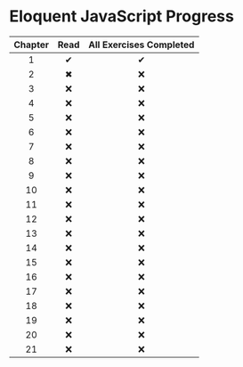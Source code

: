 # Eloquent JavaScript Progress

Chapter | Read | All Exercises Completed
:---: | :---: | :---:
1 | &#10004; | &#10004;
2 | &#10006; | &#10060;
3 | &#10060; | &#10060;
4 | &#10060; | &#10060;
5 | &#10060; | &#10060;
6 | &#10060; | &#10060;
7 | &#10060; | &#10060;
8 | &#10060; | &#10060;
9 | &#10060; | &#10060;
10 | &#10060; | &#10060;
11 | &#10060; | &#10060;
12 | &#10060; | &#10060;
13 | &#10060; | &#10060;
14 | &#10060; | &#10060;
15 | &#10060; | &#10060;
16 | &#10060; | &#10060;
17 | &#10060; | &#10060;
18 | &#10060; | &#10060;
19 | &#10060; | &#10060;
20 | &#10060; | &#10060;
21 | &#10060; | &#10060;
